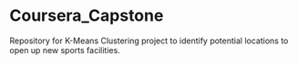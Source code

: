 # Coursera_Capstone
Repository for K-Means Clustering project to identify potential locations to open up new sports facilities.
